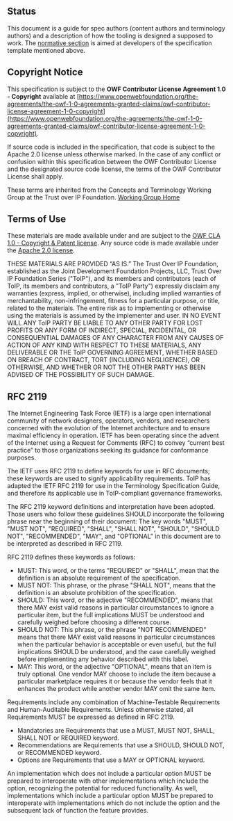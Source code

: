 ## Status

This document is a guide for spec authors (content authors and terminology authors) and a description of how the tooling is designed a supposed to work. The [normative section](#spec-up-improvements) is aimed at developers of the specification template mentioned above.

## Copyright Notice

This specification is subject to the **OWF Contributor License Agreement 1.0 - Copyright** available at [https://www.openwebfoundation.org/the-agreements/the-owf-1-0-agreements-granted-claims/owf-contributor-license-agreement-1-0-copyright](https://www.openwebfoundation.org/the-agreements/the-owf-1-0-agreements-granted-claims/owf-contributor-license-agreement-1-0-copyright).

If source code is included in the specification, that code is subject to the
Apache 2.0 license unless otherwise marked. In the case of any conflict or
confusion within this specification between the OWF Contributor License 
and the designated source code license, the terms of the OWF Contributor License shall apply.

These terms are inherited from the Concepts and Terminology Working Group at the Trust over IP Foundation. [Working Group Home](https://lf-toip.atlassian.net/wiki/spaces/HOME/pages/22978063/Concepts+Terminology+Working+Group)

## Terms of Use

These materials are made available under and are subject to the [OWF CLA 1.0 - Copyright & Patent license](https://www.openwebfoundation.org/the-agreements/the-owf-1-0-agreements-granted-claims/owf-contributor-license-agreement-1-0-copyright-and-patent). Any source code is made available under the [Apache 2.0 license](https://www.apache.org/licenses/LICENSE-2.0.txt).

THESE MATERIALS ARE PROVIDED “AS IS.” The Trust Over IP Foundation, established as the Joint Development Foundation Projects, LLC, Trust Over IP Foundation Series ("ToIP"), and its members and contributors (each of ToIP, its members and contributors, a "ToIP Party") expressly disclaim any warranties (express, implied, or otherwise), including implied warranties of merchantability, non-infringement, fitness for a particular purpose, or title, related to the materials. The entire risk as to implementing or otherwise using the materials is assumed by the implementer and user. 
IN NO EVENT WILL ANY ToIP PARTY BE LIABLE TO ANY OTHER PARTY FOR LOST PROFITS OR ANY FORM OF INDIRECT, SPECIAL, INCIDENTAL, OR CONSEQUENTIAL DAMAGES OF ANY CHARACTER FROM ANY CAUSES OF ACTION OF ANY KIND WITH RESPECT TO THESE MATERIALS, ANY DELIVERABLE OR THE ToIP GOVERNING AGREEMENT, WHETHER BASED ON BREACH OF CONTRACT, TORT (INCLUDING NEGLIGENCE), OR OTHERWISE, AND WHETHER OR NOT THE OTHER PARTY HAS BEEN ADVISED OF THE POSSIBILITY OF SUCH DAMAGE.

## RFC 2119
The Internet Engineering Task Force (IETF) is a large open international community of network designers, operators, vendors, and researchers concerned with the evolution of the Internet architecture and to ensure maximal efficiency in operation. IETF has been operating since the advent of the Internet using a Request for Comments (RFC) to convey “current best practice” to those organizations seeking its guidance for conformance purposes.

The IETF uses RFC 2119 to define keywords for use in RFC documents; these keywords are used to signify applicability requirements.  ToIP has adapted the IETF RFC 2119 for use in the Terminology Specification Guide, and therefore its applicable use in ToIP-compliant governance frameworks.

The RFC 2119 keyword definitions and interpretation have been adopted. Those users who follow these guidelines SHOULD incorporate the following phrase near the beginning of their document:
        The key words "MUST", "MUST NOT", "REQUIRED", "SHALL", "SHALL NOT", "SHOULD", "SHOULD NOT", "RECOMMENDED", "MAY", and "OPTIONAL" in this document are to be interpreted as described in RFC 2119.

RFC 2119 defines these keywords as follows:

 * MUST: This word, or the terms "REQUIRED" or "SHALL", mean that the definition is an absolute requirement of the specification.
 * MUST NOT: This phrase, or the phrase "SHALL NOT", means that the definition is an absolute prohibition of the specification.
 * SHOULD: This word, or the adjective "RECOMMENDED", means that there MAY exist valid reasons in particular circumstances to ignore a particular item, but the full implications MUST be understood and carefully weighed before choosing a different course.
 * SHOULD NOT: This phrase, or the phrase "NOT RECOMMENDED" means that there MAY exist valid reasons in particular circumstances when the particular behavior is acceptable or even useful, but the full implications SHOULD be understood, and the case carefully weighed before implementing any behavior described with this label.
 * MAY: This word, or the adjective "OPTIONAL", means that an item is truly optional.  One vendor MAY choose to include the item because a particular marketplace requires it or because the vendor feels that it enhances the product while another vendor MAY omit the same item.

Requirements include any combination of Machine-Testable Requirements and Human-Auditable Requirements. Unless otherwise stated, all Requirements MUST be expressed as defined in RFC 2119.

 * Mandatories are Requirements that use a MUST, MUST NOT, SHALL, SHALL NOT or REQUIRED keyword.
 * Recommendations are Requirements that use a SHOULD, SHOULD NOT, or RECOMMENDED keyword.
 * Options are Requirements that use a MAY or OPTIONAL keyword.

An implementation which does not include a particular option MUST be prepared to interoperate with other implementations which include the option, recognizing the potential for reduced functionality. As well, implementations which include a particular option MUST be prepared to interoperate with implementations which do not include the option and the subsequent lack of function the feature provides.
